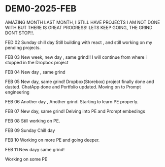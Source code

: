 # DEM0-2025-FEB
AMAZING MONTH LAST MONTH, I STILL HAVE PROJECTS I AM NOT DONE WITH BUT THERE IS GREAT PROGRESS!
LETS KEEP GOING, THE GRIND DONT STOP!!.

FED 02
Sunday chill day
Still building with react , and still working on my pending projects.

FEB 03
New week, new day , same grind!!
I will continue from where i stopped in the Dropbox project

FEB 04
New day , same grind

FEB 05
New day, same grind!
Dropbox(Storebox) project finally done and dusted.
ChatApp done and Portfolio updated.
Moving on to Prompt engineering

FEB 06
Another day , Another grind.
Starting to learn PE properly.

FEB 07
New day, same grind!
Delving into PE and Prompt embedings

FEB 08
Still working on PE.

FEB 09
Sunday Chill day

FEB 10
Working on more PE and going deeper.

FEB 11
New dayy same grind!

Working on some PE 
